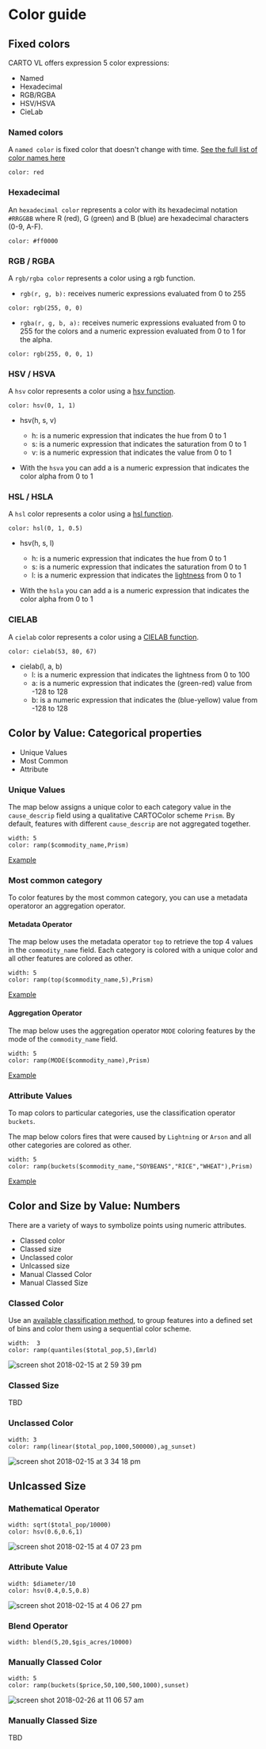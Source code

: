 # Color guide

## Fixed colors
CARTO VL offers expression 5 color expressions:

- Named
- Hexadecimal
- RGB/RGBA
- HSV/HSVA
- CieLab

### Named colors
A `named color` is fixed color that doesn't change with time. [See the full list of color names here](https://developer.mozilla.org/en-US/docs/Web/CSS/color_value#colors_table)

```
color: red
```

### Hexadecimal
An `hexadecimal color` represents a color with its hexadecimal notation `#RRGGBB` where R (red), G (green) and B (blue) are hexadecimal characters (0-9, A-F).

```
color: #ff0000
```

### RGB / RGBA
A `rgb/rgba color` represents a color using a rgb function.

- `rgb(r, g, b):` receives numeric expressions evaluated from 0 to 255 

```
color: rgb(255, 0, 0)
```

- `rgba(r, g, b, a):` receives numeric expressions evaluated from 0 to 255 for the colors and a numeric expression evaluated from 0 to 1 for the alpha.

```
color: rgb(255, 0, 0, 1)
```

### HSV / HSVA
A `hsv` color represents a color using a [hsv function](https://en.wikipedia.org/wiki/HSL_and_HSV).

```
color: hsv(0, 1, 1)
```

- hsv(h, s, v)
    - h: is a numeric expression that indicates the hue from 0 to 1
    - s: is a numeric expression that indicates the saturation from 0 to 1
    - v: is a numeric expression that indicates the value from 0 to 1

- With the `hsva` you can add a is a numeric expression that indicates the color alpha from 0 to 1

### HSL / HSLA
A `hsl` color represents a color using a [hsl function](https://en.wikipedia.org/wiki/HSL_and_HSV).

```
color: hsl(0, 1, 0.5)
```

- hsv(h, s, l)
    - h: is a numeric expression that indicates the hue from 0 to 1
    - s: is a numeric expression that indicates the saturation from 0 to 1
    - l: is a numeric expression that indicates the [lightness](https://en.wikipedia.org/wiki/HSL_and_HSV#Lightness) from 0 to 1

- With the `hsla` you can add a is a numeric expression that indicates the color alpha from 0 to 1

### CIELAB
A `cielab` color represents a color using a [CIELAB function](https://en.wikipedia.org/wiki/Lab_color_space#CIELAB).

```
color: cielab(53, 80, 67)
```


- cielab(l, a, b)
    - l: is a numeric expression that indicates the lightness from 0 to 100
    - a: is a numeric expression that indicates the (green-red) value from -128 to 128
    - b: is a numeric expression that indicates the (blue-yellow) value from -128 to 128


## Color by Value: Categorical properties
+ Unique Values
+ Most Common
+ Attribute

### Unique Values
The map below assigns a unique color to each category value in the `cause_descrip` field using a qualitative CARTOColor scheme `Prism`. By default, features with different `cause_descrip` are not aggregated together.

```
width: 5
color: ramp($commodity_name,Prism)
```
[Example](https://cartodb.github.io/carto-vl/example/mapbox.html#eyJhIjoiY3JvcF9sb3NzXzIwMTciLCJiIjoiIiwiYyI6ImNhcnRvZ2wiLCJkIjoiaHR0cHM6Ly97dXNlcn0uY2FydG8uY29tIiwiZSI6IndpZHRoOiA1XG5jb2xvcjogcmFtcCgkY29tbW9kaXR5X25hbWUsUHJpc20pIiwiZiI6eyJsbmciOi05Ni42NTI3OTQzMzU0NTkyNSwibGF0Ijo0OC4wMDcyNDM5MjcyNjEzNn0sImciOjIuOTc3NzE5MDI5Nzg1NjczfQ==)

### Most common category

To color features by the most common category, you can use a metadata operatoror an aggregation operator.

#### Metadata Operator
The map below uses the metadata operator `top` to retrieve the top 4 values in the `commodity_name` field. Each category is colored with a unique color and all other features are colored as other.

```
width: 5
color: ramp(top($commodity_name,5),Prism)
```
[Example](https://cartodb.github.io/carto-vl/example/mapbox.html#eyJhIjoiY3JvcF9sb3NzXzIwMTciLCJiIjoiIiwiYyI6ImNhcnRvZ2wiLCJkIjoiaHR0cHM6Ly97dXNlcn0uY2FydG8uY29tIiwiZSI6IndpZHRoOiA1XG5jb2xvcjogcmFtcCh0b3AoJGNvbW1vZGl0eV9uYW1lLDUpLFByaXNtKVxuIiwiZiI6eyJsbmciOi05Ni4xMTY5MjM2NzkzNDc3OSwibGF0Ijo0Ny41NTIxNjA5MDU5OTIxMX0sImciOjMuMDY4NDU0MTIwMzM3NjI4OH0=)

#### Aggregation Operator
The map below uses the aggregation operator `MODE` coloring features by the mode of the `commodity_name` field.

```
width: 5
color: ramp(MODE($commodity_name),Prism)
```
[Example](https://cartodb.github.io/carto-vl/example/mapbox.html#eyJhIjoiY3JvcF9sb3NzXzIwMTciLCJiIjoiIiwiYyI6ImNhcnRvZ2wiLCJkIjoiaHR0cHM6Ly97dXNlcn0uY2FydG8uY29tIiwiZSI6IndpZHRoOiA1XG5jb2xvcjogcmFtcChNT0RFKCRjb21tb2RpdHlfbmFtZSksUHJpc20pXG4iLCJmIjp7ImxuZyI6LTk2LjExNjkyMzY3OTM0Nzc5LCJsYXQiOjQ3LjU1MjE2MDkwNTk5MjExfSwiZyI6My4wNjg0NTQxMjAzMzc2Mjg4fQ==)

### Attribute Values

To map colors to particular categories, use the classification operator `buckets`.

The map below colors fires that were caused by `Lightning` or `Arson` and all other categories are colored as other.

```
width: 5
color: ramp(buckets($commodity_name,"SOYBEANS","RICE","WHEAT"),Prism)
```
[Example](https://cartodb.github.io/carto-vl/example/mapbox.html#eyJhIjoiY3JvcF9sb3NzXzIwMTciLCJiIjoiIiwiYyI6ImNhcnRvZ2wiLCJkIjoiaHR0cHM6Ly97dXNlcn0uY2FydG8uY29tIiwiZSI6IndpZHRoOiA1XG5jb2xvcjogcmFtcChidWNrZXRzKCRjb21tb2RpdHlfbmFtZSxcIlNPWUJFQU5TXCIsXCJSSUNFXCIsXCJXSEVBVFwiKSxQcmlzbSlcbiIsImYiOnsibG5nIjotOTYuMTE2OTIzNjc5MzQ3NzksImxhdCI6NDcuNTUyMTYwOTA1OTkyMTF9LCJnIjozLjA2ODQ1NDEyMDMzNzYyODh9)

## Color and Size by Value: Numbers
There are a variety of ways to symbolize points using numeric attributes.

+ Classed color
+ Classed size
+ Unclassed color
+ Unlcassed size
+ Manual Classed Color
+ Manual Classed Size


### Classed Color
Use an [available classification method](LINK), to group features into a defined set of bins and color them using a sequential color scheme.

```
width:  3
color: ramp(quantiles($total_pop,5),Emrld)
```
![screen shot 2018-02-15 at 2 59 39 pm](https://user-images.githubusercontent.com/1566273/36283177-e2bb2aee-1260-11e8-9a48-147b2a193a0a.png)

### Classed Size
TBD

### Unclassed Color

```
width: 3
color: ramp(linear($total_pop,1000,500000),ag_sunset)
```
![screen shot 2018-02-15 at 3 34 18 pm](https://user-images.githubusercontent.com/1566273/36285405-a5c20e98-1268-11e8-9c7a-5598ad0438cd.png)

## Unlcassed Size

### Mathematical Operator
```
width: sqrt($total_pop/10000)
color: hsv(0.6,0.6,1)
```
![screen shot 2018-02-15 at 4 07 23 pm](https://user-images.githubusercontent.com/1566273/36285823-5c0f03da-126a-11e8-9444-2879b3ad9996.png)

### Attribute Value
```
width: $diameter/10
color: hsv(0.4,0.5,0.8)
```
![screen shot 2018-02-15 at 4 06 27 pm](https://user-images.githubusercontent.com/1566273/36285786-374eb2de-126a-11e8-8c0f-00cbc78a1782.png)

### Blend Operator
```
width: blend(5,20,$gis_acres/10000)
```

### Manually Classed Color

```
width: 5
color: ramp(buckets($price,50,100,500,1000),sunset)
```
![screen shot 2018-02-26 at 11 06 57 am](https://user-images.githubusercontent.com/1566273/36686931-3f42422a-1ae5-11e8-896b-39dcf045e466.png)

### Manually Classed Size
TBD
